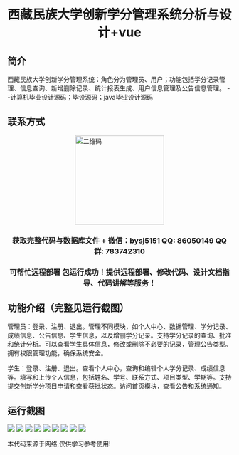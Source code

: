 <p><h1 align="center">西藏民族大学创新学分管理系统分析与设计+vue</h1></p>

## 简介
西藏民族大学创新学分管理系统：角色分为管理员、用户；功能包括学分记录管理、信息查询、新增删除记录、统计报表生成、用户信息管理及公告信息管理。    --计算机毕业设计源码；毕设源码；java毕业设计源码


## 联系方式
<img src="https://bs-1329754181.cos.ap-shanghai.myqcloud.com/wx.jpg" alt="二维码" style="display: block; margin: 0 auto;" width="200px">
<p><h3 align="center">获取完整代码与数据库文件 + 微信：bysj5151 QQ: 86050149 QQ群: 783742310</h3></p>
<p><h3 align="center">可帮忙远程部署 包运行成功！提供远程部署、修改代码、设计文档指导、代码讲解等服务！</h3></p>

## 功能介绍（完整见运行截图）
管理员：登录、注册、退出。管理不同模块，如个人中心、数据管理、学分记录、成绩信息、公告信息、学生信息，以及增删学分记录。支持学分记录的查询、批准和统计分析。可以查看学生具体信息，修改或删除不必要的记录，管理公告类型。拥有权限管理功能，确保系统安全。

学生：登录、注册、退出。查看个人中心，查询和编辑个人学分记录、成绩信息等。填写和上传个人信息，包括姓名、学号、联系方式、项目类型、学期等。支持提交创新学分项目申请和查看获批状态。访问首页模块，查看公告和系统通知。


## 运行截图
![](https://bs-1329754181.cos.ap-shanghai.myqcloud.com/ssm/TibetUniversityCreditManagementSystemAnalysis/img/001.jpg)
![](https://bs-1329754181.cos.ap-shanghai.myqcloud.com/ssm/TibetUniversityCreditManagementSystemAnalysis/img/002.jpg)
![](https://bs-1329754181.cos.ap-shanghai.myqcloud.com/ssm/TibetUniversityCreditManagementSystemAnalysis/img/003.jpg)
![](https://bs-1329754181.cos.ap-shanghai.myqcloud.com/ssm/TibetUniversityCreditManagementSystemAnalysis/img/004.jpg)
![](https://bs-1329754181.cos.ap-shanghai.myqcloud.com/ssm/TibetUniversityCreditManagementSystemAnalysis/img/005.jpg)
![](https://bs-1329754181.cos.ap-shanghai.myqcloud.com/ssm/TibetUniversityCreditManagementSystemAnalysis/img/006.jpg)
![](https://bs-1329754181.cos.ap-shanghai.myqcloud.com/ssm/TibetUniversityCreditManagementSystemAnalysis/img/007.jpg)
![](https://bs-1329754181.cos.ap-shanghai.myqcloud.com/ssm/TibetUniversityCreditManagementSystemAnalysis/img/008.jpg)
![](https://bs-1329754181.cos.ap-shanghai.myqcloud.com/ssm/TibetUniversityCreditManagementSystemAnalysis/img/009.jpg)

<p>本代码来源于网络,仅供学习参考使用!</p>
